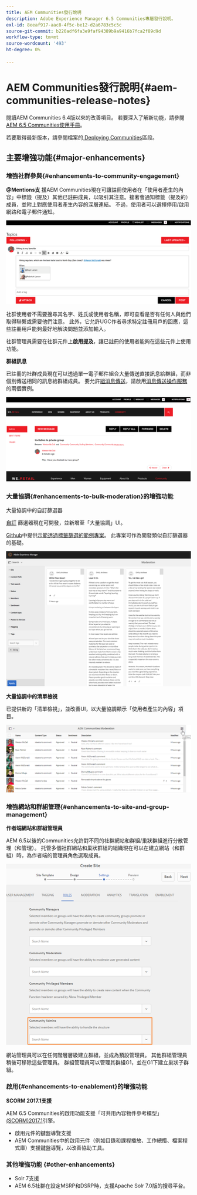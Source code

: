 ```yaml
---
title: AEM Communities發行說明
description: Adobe Experience Manager 6.5 Communities專屬發行說明。
exl-id: 8eeaf917-aac8-4f5c-be12-d2a6783c5c5c
source-git-commit: b220adf6fa3e9faf94389b9a9416b7fca2f89d9d
workflow-type: tm+mt
source-wordcount: '493'
ht-degree: 0%

---
```


# AEM Communities發行說明{#aem-communities-release-notes}

閱讀AEM Communities 6.4版以來的改善項目。 若要深入了解新功能，請參閱[AEM 6.5 Communities使用手冊](https://helpx.adobe.com/experience-manager/6-4/communities/user-guide.html)。

若要取得最新版本，請參閱檔案的[ Deploying Communities](https://helpx.adobe.com/in/experience-manager/6-4/help/communities/deploy-communities.html#LatestReleases)區段。

## 主要增強功能{#major-enhancements}

### 增強社群參與{#enhancements-to-community-engagement}

**@Mentions支**
援AEM Communities現在可讓註冊使用者在「使用者產生的內容」中標籤（提及）其他已註冊成員，以吸引其注意。接著會通知標籤（提及的）成員，並附上對應使用者產生內容的深層連結。 不過，使用者可以選擇停用/啟用網路和電子郵件通知。

![提及次數支援](assets/at-mentions.png)

社群使用者不需要搜尋其名字、姓氏或使用者名稱，即可查看是否有任何人與他們取得聯繫或需要他們注意。 此外，它允許UGC作者尋求特定註冊用戶的回應，這些註冊用戶能夠最好地解決問題並添加輸入。

社群管理員需要在社群元件上&#x200B;**啟用提及**，讓已註冊的使用者能夠在這些元件上使用功能。

**群組訊息**

已註冊的社群成員現在可以透過單一電子郵件組合大量傳送直接訊息給群組，而非個別傳送相同的訊息給群組成員。 要允許[組消息傳送](/help/communities/configure-messaging.md)，請啟用[消息傳送操作服務](/help/communities/messaging.md#group-messaging)的兩個實例。

![群組訊息](assets/group-messaging.png)

### 大量協調{#enhancements-to-bulk-moderation}的增強功能

大量協調中的自訂篩選器

[自訂](/help/communities/moderation.md#custom-filters) 篩選器現在可開發，並新增至「大量協調」UI。

[Github](https://github.com/Adobe-Marketing-Cloud/aem-communities-extensions/tree/master/aem-communities-moderation-filter)中提供[示範透過標籤篩選的範例專案](https://github.com/Adobe-Marketing-Cloud/aem-communities-extensions/tree/master/aem-communities-moderation-filter)。 此專案可作為開發類似自訂篩選器的基礎。

![自訂篩選器](assets/custom-tag-filter.png)

**大量協調中的清單檢視**

已提供新的「清單檢視」，並改善UI，以大量協調顯示「使用者產生的內容」項目。

![清單檢視中的大量協調](assets/list-view-moderation.png)

### 增強網站和群組管理{#enhancements-to-site-and-group-management}

**作者端網站和群組管理員**

AEM 6.5以後的Communities允許對不同的社群網站和群組/巢狀群組進行分散管理（和管理）。 托管多個社群網站和巢狀群組的組織現在可以在建立網站（和群組）時，為作者端的管理員角色選取成員。

![站點管理員](assets/site-admin.png)

網站管理員可以在任何階層層級建立群組，並成為預設管理員。 其他群組管理員稍後可移除這些管理員。 群組管理員可以管理其群組G1，並在G1下建立巢狀子群組。

### 啟用{#enhancements-to-enablement}的增強功能

**SCORM 2017.1支援**

AEM 6.5 Communities的啟用功能支援「可共用內容物件參考模型」 [(SCORM)2017.1](https://rusticisoftware.com/blog/scorm-engine-2017-released/)引擎。

* 啟用元件的鍵盤導覽支援
* AEM Communities中的啟用元件（例如目錄和課程播放、工作總攬、檔案程式庫）支援鍵盤導覽，以改善協助工具。

### 其他增強功能 {#other-enhancements}

* Solr 7支援
* AEM 6.5社群在設定MSRP和DSRP時，支援Apache Solr 7.0版的搜尋平台。
